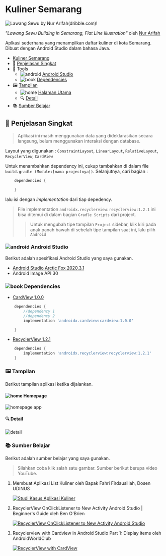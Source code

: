 # Kuliner Semarang

![Lawang Sewu by Nur Arifah(dribble.com)!](https://cdn.dribbble.com/users/4866327/screenshots/11021513/media/51c90af5665aa8fd11f21021da714af8.png?compress=1&resize=1200x900)

_"Lawang Sewu Building in Semarang, Flat Line Illustration"_ oleh [Nur Arifah](https://dribbble.com/nur_arifah)

<div id="kuliner-semarang"/>

Aplkasi sederhana yang menampilkan daftar kuliner
di kota Semarang. Dibuat dengan Android Studio dalam bahasa Java.

- [Kuliner Semarang](#kuliner-semarang)
- 📝 [Penjelasan Singkat](#short-desc)
- 🧰 Tools
  - ![android](screenshots/android_16x16.png) [Android Studio](#android-studio)
  - ![book](screenshots/book_16x16.png) [Dependencies](#dependencies)
- 🖼 [Tampilan](#tampilan)
  - ![home](screenshots/home_16x16.png) [Halaman Utama](#homepage)
  - 🔍 [Detail](#details)
- 📚 [Sumber Belajar](#sources)

<div id="short-desc"/>

## 📝 Penjelasan Singkat

> Aplikasi ini masih menggunakan data yang dideklarasikan secara langsung, belum menggunakan interaksi dengan database.

Layout yang digunakan : `ConstraintLayout`, `LinearLayout`, `RelativeLayout`, `RecyclerView`, `CardView`

Untuk menambahkan dependency ini, cukup tambahkan di dalam file `build.gradle (Module:[nama projectnya])`. Selanjutnya, cari bagian :

```gradle
    dependencies {

    }
```

lalu isi dengan _implementation_ dari tiap depedency.

> File implementation `androidx.recyclerview:recyclerview:1.2.1` ini bisa ditemui di dalam bagian `Gradle Scripts` dari project.
>
> > Untuk mengubah tipe tampilan `Project` sidebar, klik kiri pada anak panah bawah di sebelah tipe tampilan saat ini, lalu pilih `Android`

<div id="android-studio"/>

### ![android](screenshots/android_32x32.png) Android Studio

Berikut adalah spesifikasi Android Studio yang saya
gunakan.

- [Android Studio Arctic Fox 2020.3.1](https://developer.android.com/studio)
- Android Image API 30

<div id="dependencies"/>

### ![book](screenshots/book_32x32.png) Dependencies

- [CardView 1.0.0](https://developer.android.com/jetpack/androidx/releases/cardview?hl=en)

```gradle
    dependencies {
        //dependency 1
        //dependency 2
        implementation 'androidx.cardview:cardview:1.0.0'

    }
```

- [RecyclerView 1.2.1](https://developer.android.com/jetpack/androidx/releases/recyclerview?hl=en)

```gradle
    dependencies {
        implementation 'androidx.recyclerview:recyclerview:1.2.1'
    }
```

<div id="tampilan"></div>

### 🖼 Tampilan

Berikut tampilan aplikasi ketika dijalankan.

<div id="homepage"></div>

#### ![home](screenshots/home_32x32.png) Homepage

![homepage app](screenshots/homepage.png)

<div id="details"></div>

#### 🔍 Detail

![detail](screenshots/detail.png)

<div id="sources"></div>

### 📚 Sumber Belajar

Berikut adalah sumber belajar yang saya gunakan.

> Silahkan coba klik salah satu gambar. Sumber berikut berupa video YouTube.

1. Membuat Aplikasi List Kuliner oleh Bapak Fahri Firdausillah, Dosen UDINUS

   [![Studi Kasus Aplikasi Kuliner ](screenshots/hqdefault-recyclerview.jpg)](https://www.youtube.com/watch?v=zQpKmnNehb0&list=PLVslXNopr4TnQ4WSWY6_Jysg0e61RN00l&index=17 "Studi Kasus Aplikasi ")

2. RecyclerView OnClickListener to New Activity Android Studio | Beginner's Guide oleh Ben O'Brien

   [![RecyclerView OnClickListener to New Activity Android Studio](screenshots/maxresdefault-recyclerview-onclicklistener.jpg)](https://www.youtube.com/watch?v=vBxNDtyE_Co&list=PLVslXNopr4TnQ4WSWY6_Jysg0e61RN00l&index=20 "RecyclerView OnClickListener to New Activity Android Studio")

3. Recyclerview with Cardview in Android Studio Part 1: Display items oleh AndroidWorldClub

   [![RecyclerView with CardView](screenshots/maxresdefault-recyclerview-with-cardview.jpg)](https://www.youtube.com/watch?v=oq_xGMN0mRE&list=PLVslXNopr4TnQ4WSWY6_Jysg0e61RN00l&index=19 "RecyclerView with CardView")
